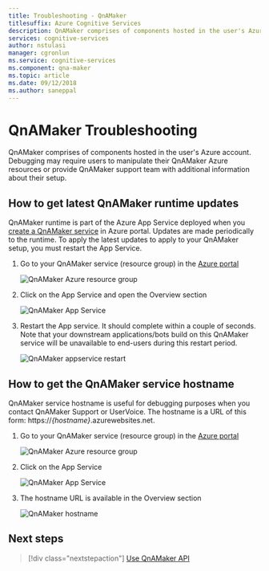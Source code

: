 ```yaml
---
title: Troubleshooting - QnAMaker 
titlesuffix: Azure Cognitive Services 
description: QnAMaker comprises of components hosted in the user's Azure account. Debugging may require users to manipulate their QnAMaker Azure resources or provide QnAMaker support team with additional information about their setup.
services: cognitive-services
author: nstulasi
manager: cgronlun
ms.service: cognitive-services
ms.component: qna-maker
ms.topic: article
ms.date: 09/12/2018
ms.author: saneppal
---
```


# QnAMaker Troubleshooting
QnAMaker comprises of components hosted in the user's Azure account. Debugging may require users to manipulate their QnAMaker Azure resources or provide QnAMaker support team with additional information about their setup.

## How to get latest QnAMaker runtime updates
QnAMaker runtime is part of the Azure App Service deployed when you [create a QnAMaker service](./set-up-qnamaker-service-azure.md) in Azure portal. Updates are made periodically to the runtime. To apply the latest updates to apply to your QnAMaker setup, you must restart the App Service.
1. Go to your QnAMaker service (resource group) in the [Azure portal](https://portal.azure.com)

    ![QnAMaker Azure resource group](../media/qnamaker-how-to-troubleshoot/qnamaker-azure-resourcegroup.png)

2. Click on the App Service and open the Overview section

     ![QnAMaker App Service](../media/qnamaker-how-to-troubleshoot/qnamaker-azure-appservice.png)

3. Restart the App service. It should complete within a couple of seconds. Note that your downstream applications/bots build on this QnAMaker service will be unavailable to end-users during this restart period.

    ![QnAMaker appservice restart](../media/qnamaker-how-to-upgrade-qnamaker/qnamaker-appservice-restart.png)

## How to get the QnAMaker service hostname
QnAMaker service hostname is useful for debugging purposes when you contact QnAMaker Support or UserVoice. The hostname is a URL of this form: https://*{hostname}*.azurewebsites.net.
	
1. Go to your QnAMaker service (resource group) in the [Azure portal](https://portal.azure.com)

    ![QnAMaker Azure resource group](../media/qnamaker-how-to-troubleshoot/qnamaker-azure-resourcegroup.png)

2. Click on the App Service

     ![QnAMaker App Service](../media/qnamaker-how-to-troubleshoot/qnamaker-azure-appservice.png)

3. The hostname URL is available in the Overview section

    ![QnAMaker hostname](../media/qnamaker-how-to-troubleshoot/qnamaker-azure-gethostname.png)
    

## Next steps

> [!div class="nextstepaction"]
> [Use QnAMaker API](./upgrade-qnamaker-service.md)
